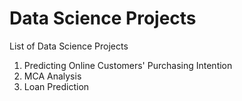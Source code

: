 # Data Science Projects

List of Data Science Projects
1. Predicting Online Customers' Purchasing Intention
2. MCA Analysis
3. Loan Prediction
